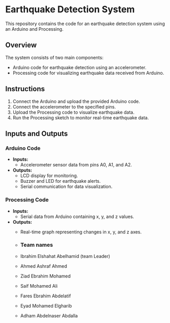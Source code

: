 # Earthquake Detection System

This repository contains the code for an earthquake detection system using an Arduino and Processing.

## Overview

The system consists of two main components:
- Arduino code for earthquake detection using an accelerometer.
- Processing code for visualizing earthquake data received from Arduino.

## Instructions

1. Connect the Arduino and upload the provided Arduino code.
2. Connect the accelerometer to the specified pins.
3. Upload the Processing code to visualize earthquake data.
4. Run the Processing sketch to monitor real-time earthquake data.

## Inputs and Outputs

### Arduino Code
- **Inputs:**
  - Accelerometer sensor data from pins A0, A1, and A2.
- **Outputs:**
  - LCD display for monitoring.
  - Buzzer and LED for earthquake alerts.
  - Serial communication for data visualization.

### Processing Code
- **Inputs:**
  - Serial data from Arduino containing x, y, and z values.
- **Outputs:**
  - Real-time graph representing changes in x, y, and z axes.
 
  - ### Team names
  - Ibrahim Elshahat Abelhamid (team Leader)
  - Ahmed Ashraf Ahmed
  - Ziad Ebrahim Mohamed
  - Saif Mohamed Ali
  - Fares Ebrahim Abdelatif
  - Eyad Mohamed Elgharib
  - Adham Abdelnaser Abdalla
 
    

